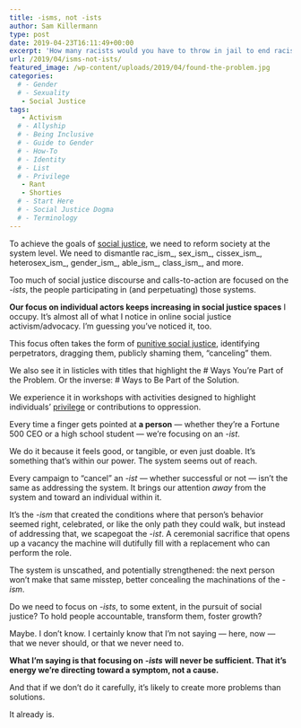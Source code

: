 ```yaml
---
title: -isms, not -ists
author: Sam Killermann
type: post
date: 2019-04-23T16:11:49+00:00
excerpt: 'How many racists would you have to throw in jail to end racism? Trick question: mass incarceration is part of the system of racism.'
url: /2019/04/isms-not-ists/
featured_image: /wp-content/uploads/2019/04/found-the-problem.jpg
categories: 
  # - Gender
  # - Sexuality
   - Social Justice
tags:
   - Activism
  # - Allyship
  # - Being Inclusive
  # - Guide to Gender
  # - How-To
  # - Identity
  # - List
  # - Privilege
   - Rant
   - Shorties
  # - Start Here
  # - Social Justice Dogma
  # - Terminology
---
```

To achieve the goals of [social justice][1], we need to reform society at the system level. We need to dismantle rac_ism_, sex_ism_, cissex_ism_, heterosex_ism_, gender_ism_, able_ism_, class_ism_, and more.

Too much of social justice discourse and calls-to-action are focused on the _-ists_, the people participating in (and perpetuating) those systems.

**Our focus on individual actors keeps increasing in social justice spaces** I occupy. It’s almost all of what I notice in online social justice activism/advocacy. I’m guessing you’ve noticed it, too.

This focus often takes the form of [punitive social justice][2], identifying perpetrators, dragging them, publicly shaming them, “canceling” them.

<!--more-->

We also see it in listicles with titles that highlight the # Ways You’re Part of the Problem. Or the inverse: # Ways to Be Part of the Solution.

We experience it in workshops with activities designed to highlight individuals&#8217; [privilege][3] or contributions to oppression. 

Every time a finger gets pointed at **a person** — whether they’re a Fortune 500 CEO or a high school student — we’re focusing on an _-ist_.

We do it because it feels good, or tangible, or even just doable. It’s something that’s within our power. The system seems out of reach.

Every campaign to “cancel” an _-ist_ — whether successful or not — isn’t the same as addressing the system. It brings our attention _away_ from the system and toward an individual within it.

It&#8217;s the _-ism_ that created the conditions where that person&#8217;s behavior seemed right, celebrated, or like the only path they could walk, but instead of addressing that, we scapegoat the _-ist_. A ceremonial sacrifice that opens up a vacancy the machine will dutifully fill with a replacement who can perform the role.

The system is unscathed, and potentially strengthened: the next person won&#8217;t make that same misstep, better concealing the machinations of the _-ism_.

Do we need to focus on _-ists_, to some extent, in the pursuit of social justice? To hold people accountable, transform them, foster growth?

Maybe. I don’t know. I certainly know that I’m not saying — here, now — that we never should, or that we never need to.

**What I’m saying is that focusing on** _**-ists**_ **will never be sufficient. That it’s energy we’re directing toward a symptom, not a cause.**

And that if we don’t do it carefully, it’s likely to create more problems than solutions.

It already is.

 [1]: https://itspronouncedmetrosexual.com/category/socialjustice/
 [2]: /2018/10/what-kind-of-social-justice-are-you-talking-about/
 [3]: https://itspronouncedmetrosexual.com/tag/privilege